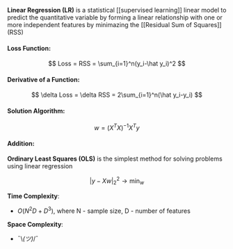 **Linear Regression (LR)** is a statistical [[supervised learning]] linear model to predict the quantitative variable by forming a linear relationship with one or more independent features by minimazing the [[Residual Sum of Squares]] (RSS)

#### Loss Function:
$$
Loss = RSS = \sum_{i=1}^n(y_i-\hat y_i)^2
$$

#### Derivative of a Function:
$$
\delta Loss = \delta RSS = 2\sum_{i=1}^n(\hat y_i-y_i)
$$

#### Solution Algorithm:
$$
w = (X^TX)^{-1}X^Ty
$$


#### Addition:

**Ordinary Least Squares (OLS)** is the simplest method for solving problems using linear regression

$$
|y - Xw|^2_2 \rightarrow \min_w
$$

**Time Complexity**: 
- $O(N^2D+D^3)$, where N - sample size, D - number of features  

**Space Complexity**:  
-  ¯\\_(ツ)_/¯ 